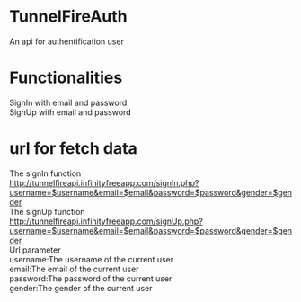 # TunnelFireAuth
An api for authentification user
# Functionalities
SignIn with email and password</br>
SignUp with email and password
# url for fetch data
The signIn function</br>
http://tunnelfireapi.infinityfreeapp.com/signIn.php?username=$username&email=$email&password=$password&gender=$gender</br>
The signUp function</br>
http://tunnelfireapi.infinityfreeapp.com/signUp.php?username=$username&email=$email&password=$password&gender=$gender</br>
Url parameter
</br>
username:The username of the current user</br>
email:The email of the current user</br>
password:The password of the current user</br>
gender:The gender of the current user</br>




